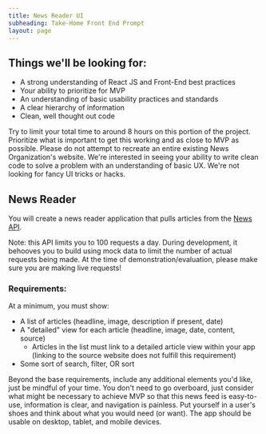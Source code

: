 ```yaml
---
title: News Reader UI
subheading: Take-Home Front End Prompt
layout: page
---
```


## Things we'll be looking for:

* A strong understanding of React JS and Front-End best practices
* Your ability to prioritize for MVP
* An understanding of basic usability practices and standards
* A clear hierarchy of information
* Clean, well thought out code

Try to limit your total time to around 8 hours on this portion of the project. Prioritize what is important to get this working and as close to MVP as possible. Please do not attempt to recreate an entire existing News Organization's website. We're interested in seeing your ability to write clean code to solve a problem with an understanding of basic UX. We're not looking for fancy UI tricks or hacks.

## News Reader

You will create a news reader application that pulls articles from the [News API](https://newsapi.org/).

Note: this API limits you to 100 requests a day. During development, it behooves you to build using mock data to limit the number of actual requests being made. At the time of demonstration/evaluation, please make sure you are making live requests!

### Requirements:

At a minimum, you must show:

* A list of articles (headline, image, description if present, date)
* A "detailed" view for each article (headline, image, date, content, source)
  * Articles in the list must link to a detailed article view within your app (linking to the source website does not fulfill this requirement)
* Some sort of search, filter, OR sort

Beyond the base requirements, include any additional elements you'd like, just be mindful of your time. You don't need to go overboard, just consider what might be necessary to achieve MVP so that this news feed is easy-to-use, information is clear, and navigation is painless. Put yourself in a user's shoes and think about what you would need (or want). The app should be usable on desktop, tablet, and mobile devices.


